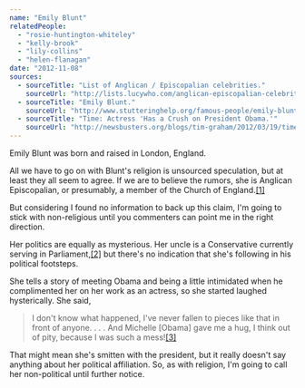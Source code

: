 ```yaml
---
name: "Emily Blunt"
relatedPeople:
  - "rosie-huntington-whiteley"
  - "kelly-brook"
  - "lily-collins"
  - "helen-flanagan"
date: "2012-11-08"
sources:
  - sourceTitle: "List of Anglican / Episcopalian celebrities."
    sourceUrl: "http://lists.lucywho.com/anglican-episcopalian-celebrities-c19254541.html"
  - sourceTitle: "Emily Blunt."
    sourceUrl: "http://www.stutteringhelp.org/famous-people/emily-blunt"
  - sourceTitle: "Time: Actress 'Has a Crush on President Obama.'"
    sourceUrl: "http://newsbusters.org/blogs/tim-graham/2012/03/19/time-actress-has-crush-president-obama"
---
```


Emily Blunt was born and raised in London, England.

All we have to go on with Blunt's religion is unsourced speculation, but at least they all seem to agree. If we are to believe the rumors, she is Anglican Episcopalian, or presumably, a member of the Church of England.<a class="source-citation" href="http://lists.lucywho.com/anglican-episcopalian-celebrities-c19254541.html" title="List of Anglican / Episcopalian celebrities.">[1]</a>

But considering I found no information to back up this claim, I'm going to stick with non-religious until you commenters can point me in the right direction.

Her politics are equally as mysterious. Her uncle is a Conservative currently serving in Parliament,<a class="source-citation" href="http://www.stutteringhelp.org/famous-people/emily-blunt" title="Emily Blunt.">[2]</a> but there's no indication that she's following in his political footsteps.

She tells a story of meeting Obama and being a little intimidated when he complimented her on her work as an actress, so she started laughed hysterically. She said,

>I don't know what happened, I've never fallen to pieces like that in front of anyone. . . . And Michelle [Obama] gave me a hug, I think out of pity, because I was such a mess!<a class="source-citation" href="http://newsbusters.org/blogs/tim-graham/2012/03/19/time-actress-has-crush-president-obama" title="Time: Actress &apos;Has a Crush on President Obama.&apos;">[3]</a>

That might mean she's smitten with the president, but it really doesn't say anything about her political affiliation. So, as with religion, I'm going to call her non-political until further notice.